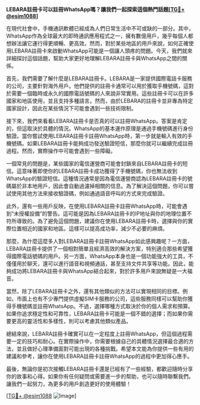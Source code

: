 **LEBARA註冊卡可以註冊WhatsApp嗎？讓我們一起探索這個熱門話題[[TG💪+ @esim1088](https://t.me/s/esim1088)]**

在現代社會中，手機通訊軟體已經成為人們日常生活中不可或缺的一部分。其中，WhatsApp作為全球最大的即時通訊應用程式之一，擁有數億用戶，幾乎每個人都想辦法讓它運行得更順暢、更高效。然而，對於某些地區的用戶來說，如何正確使用LEBARA註冊卡來啟動WhatsApp可能是一個讓人頭疼的問題。今天，我們就來詳細探討這個話題，幫助大家更好地理解LEBARA註冊卡與WhatsApp之間的關係。

首先，我們需要了解什麼是LEBARA註冊卡。LEBARA是一家提供國際電話卡服務的公司，主要針對海外用戶。他們提供的註冊卡通常可以用於獲取手機號碼，這對於需要一個臨時或永久的國際電話號碼的人來說非常實用。這些註冊卡可以在許多國家和地區使用，並且支持多種語言。然而，由於LEBARA的註冊卡並非專為特定國家設計，因此在某些情況下可能會遇到一些技術限制。

接下來，我們來看看LEBARA註冊卡是否真的可以註冊WhatsApp。答案是肯定的，但這取決於具體的情況。WhatsApp的基本運作原理是通過手機號碼進行身份驗證。當你嘗試使用LEBARA註冊卡註冊WhatsApp時，第一步就是輸入有效的手機號碼。如果LEBARA註冊卡能夠成功發送驗證短信，那麼你就可以繼續完成註冊過程。然而，實際操作中可能會遇到一些障礙。

一個常見的問題是，某些國家的電信運營商可能會封鎖來自LEBARA註冊卡的短信。這意味著即使你的LEBARA註冊卡成功獲得了手機號碼，你也無法收到WhatsApp的驗證短信。這種情況通常是因為電信運營商認為LEBARA註冊卡的號碼屬於非本地用戶，因此會自動過濾掉相關的信息。為了解決這個問題，你可以嘗試使用其他方法來接收驗證碼，例如通過語音呼叫的方式來完成驗證。

此外，還有一些用戶反映，在使用LEBARA註冊卡註冊WhatsApp時，可能會遇到“未授權設備”的警告。這可能是因為LEBARA註冊卡的IP地址與你的地理位置不符所導致的。為了避免這個問題，建議你在使用LEBARA註冊卡時，選擇與你的實際位置相近的國家和地區。這樣可以提高成功率，減少不必要的麻煩。

那麼，為什麼這麼多人對LEBARA註冊卡註冊WhatsApp如此感興趣呢？一方面，LEBARA註冊卡提供了一個相對簡單且經濟高效的解決方案，特別適合那些希望獲得國際電話號碼的用戶。另一方面，WhatsApp本身也是一個功能強大的工具，不僅僅用於聊天，還可以進行語音和視頻通話，甚至支持文件共享等功能。因此，能夠成功將LEBARA註冊卡與WhatsApp結合起來，對於許多用戶來說無疑是一大福音。

當然，除了LEBARA註冊卡之外，還有其他類似的方法可以實現相同的目標。例如，市面上也有不少專門提供虛擬SIM卡服務的公司，這些服務同樣可以幫助你獲得手機號碼並註冊WhatsApp。不過，選擇哪種方式取決於你的個人需求和預算。如果你追求穩定性和可靠性，LEBARA註冊卡可能是一個不錯的選擇；而如果你需要更高的靈活性和多樣性，則可以考慮其他類似產品。

總結來說，LEBARA註冊卡確實可以在一定程度上註冊WhatsApp，但這個過程需要一定的技巧和耐心。在實際操作中，你需要根據自己的具體情況選擇最合適的方法，並且做好心理準備面對可能出現的各種挑戰。希望本文能為你提供一些有用的建議和參考，讓你在使用LEBARA註冊卡註冊WhatsApp的過程中更加得心應手。

最後，無論你是初次接觸LEBARA註冊卡還是已經有了一些經驗，都歡迎隨時分享你的故事和心得。如果你有任何疑問或需要進一步的帮助，也可以隨時聯繫我們。讓我們一起努力，為更多的用戶創造更好的使用體驗！

[[TG💪+ @esim1088](https://t.me/s/esim1088) ![Image](https://i.postimg.cc/4NQfJmqS/Snipaste-2025-05-13-00-14-12.png)]